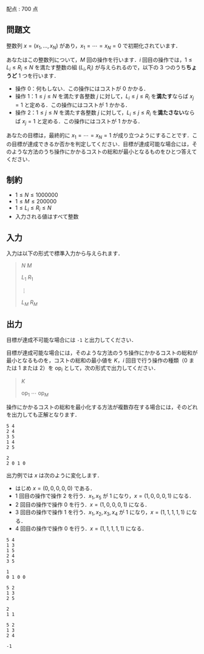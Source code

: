 配点 : $700$ 点

## 問題文

整数列 $x = (x_1, \ldots, x_N)$ があり，$x_1=\cdots=x_N=0$ で初期化されています．

あなたはこの整数列について，$M$ 回の操作を行います．$i$ 回目の操作では，$1\leq L_i\leq R_i\leq N$ を満たす整数の組 $(L_i, R_i)$ が与えられるので，以下の $3$ つのうち**ちょうど** $1$ つを行います．

- 操作 $0$：何もしない．この操作にはコストが $0$ かかる．
- 操作 $1$：$1\leq j\leq N$ を満たす各整数 $j$ に対して，$L_i\leq j\leq R_i$ を**満たす**ならば $x_j=1$ と定める．この操作にはコストが $1$ かかる．
- 操作 $2$：$1\leq j\leq N$ を満たす各整数 $j$ に対して，$L_i\leq j\leq R_i$ を**満たさない**ならば $x_j=1$ と定める．この操作にはコストが $1$ かかる．

あなたの目標は，最終的に $x_1=\cdots=x_N=1$ が成り立つようにすることです．この目標が達成できるか否かを判定してください．目標が達成可能な場合には，そのような方法のうち操作にかかるコストの総和が最小となるものをひとつ答えてください．

## 制約

- $1\leq N\leq 1000000$
- $1\leq M\leq 200000$
- $1\leq L_i\leq R_i\leq N$
- 入力される値はすべて整数

## 入力

入力は以下の形式で標準入力から与えられます．

> $N$ $M$
> 
> $L_1$ $R_1$
> 
> $\vdots$
> 
> $L_M$ $R_M$

## 出力

目標が達成不可能な場合には `-1` と出力してください．

目標が達成可能な場合には，そのような方法のうち操作にかかるコストの総和が最小となるものを，コストの総和の最小値を $K$，$i$ 回目で行う操作の種類（$0$ または $1$ または $2$）を $\mathrm{op}_i$ として，次の形式で出力してください．

> $K$
> 
> $\mathrm{op}_1$ $\cdots$ $\mathrm{op}_M$

操作にかかるコストの総和を最小化する方法が複数存在する場合には，そのどれを出力しても正解となります．

```input1
5 4
2 4
3 5
1 4
2 5
```

```output1
2
2 0 1 0
```

出力例では $x$ は次のように変化します．

- はじめ $x=(0,0,0,0,0)$ である．
- $1$ 回目の操作で操作 $2$ を行う．$x_1,x_5$ が $1$ になり，$x=(1,0,0,0,1)$ になる．
- $2$ 回目の操作で操作 $0$ を行う．$x=(1,0,0,0,1)$ になる．
- $3$ 回目の操作で操作 $1$ を行う．$x_1,x_2,x_3,x_4$ が $1$ になり，$x=(1,1,1,1,1)$ になる．
- $4$ 回目の操作で操作 $0$ を行う．$x=(1,1,1,1,1)$ になる．

```input2
5 4
1 3
1 5
2 4
3 5
```

```output2
1
0 1 0 0
```

```input3
5 2
1 3
2 5
```

```output3
2
1 1
```

```input4
5 2
1 3
2 4
```

```output4
-1
```